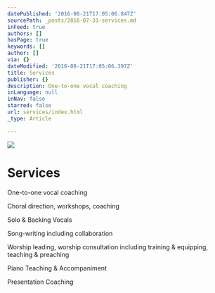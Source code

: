 ```yaml
---
datePublished: '2016-08-21T17:05:06.847Z'
sourcePath: _posts/2016-07-31-services.md
inFeed: true
authors: []
hasPage: true
keywords: []
author: []
via: {}
dateModified: '2016-08-21T17:05:06.397Z'
title: Services
publisher: {}
description: One-to-one vocal coaching
inLanguage: null
inNav: false
starred: false
url: services/index.html
_type: Article

---
```

![](https://the-grid-user-content.s3-us-west-2.amazonaws.com/9f032f15-4a7f-40ca-a7b3-1c570abf9e90.jpg)

# Services

One-to-one vocal coaching

Choral direction, workshops, coaching

Solo & Backing Vocals

Song-writing including collaboration

Worship leading, worship consultation including training & equipping, teaching & preaching

Piano Teaching & Accompaniment

Presentation Coaching